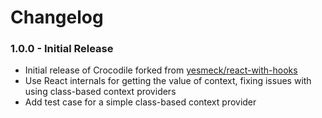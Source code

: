 # Changelog

### 1.0.0 - Initial Release

- Initial release of Crocodile forked from [yesmeck/react-with-hooks](https://github.com/yesmeck/react-with-hooks)
- Use React internals for getting the value of context, fixing issues with using class-based context providers
- Add test case for a simple class-based context provider